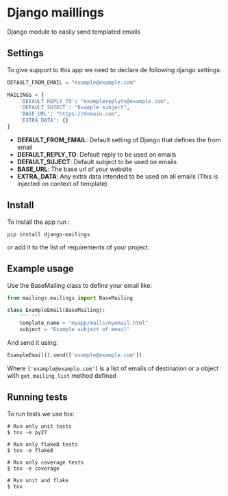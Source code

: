 # Django maillings
Django module to easily send templated emails

## Settings
To give support to this app we need to declare de following django settings:
```python
DEFAULT_FROM_EMAIL = "example@example.com"

MAILINGS = {
    'DEFAULT_REPLY_TO': "examplereplyto@example.com",
    'DEFAULT_SUJECT': "Example subject",
    'BASE_URL': "https://domain.com",
    'EXTRA_DATA': {}
}
```

- **DEFAULT_FROM_EMAIL**: Default setting of Django that defines the from email
- **DEFAULT_REPLY_TO**: Default reply to be used on emails
- **DEFAULT_SUJECT**: Default subject to be used on emails
- **BASE_URL**: The base url of your website
- **EXTRA_DATA**: Any extra data intended to be used on all emails (This is injected on context of template)

## Install
To install the app run :
```shell
pip install django-mailings
```	
or add it to the list of requirements of your project.

## Example usage
Use the BaseMailing class to define your email like:
```python
from mailings.mailings import BaseMailing

class ExampleEmail(BaseMailing):
	""" """
	template_name = "myapp/mails/myemail.html"
	subject = "Example subject of email"
```

And send it using:
```python
ExampleEmail().send(['example@example.com'])
```
Where `['example@example.com']` is a list of emails of destination or a object with `get_mailing_list` method defined

	
## Running tests
To run tests we use tox:
```
# Run only unit tests
$ tox -e py27

# Run only flake8 tests
$ tox -e flake8

# Run only coverage tests
$ tox -e coverage

# Run unit and flake
$ tox
```

